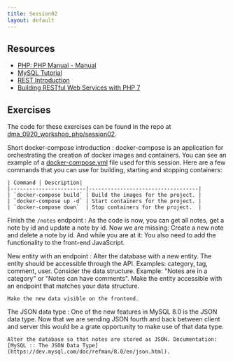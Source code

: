 ```yaml
---
title: Session02
layout: default
---
```


## Resources

- [PHP: PHP Manual - Manual](https://www.php.net/manual/en/)
- [MySQL Tutorial](https://www.w3schools.com/mysql)
- [REST Introduction](https://www.infoq.com/articles/rest-introduction/)
- [Building RESTful Web Services with PHP 7](http://ez-scv.statsbiblioteket.dk:2048/login?url=https://search.ebscohost.com/login.aspx?direct=true&db=nlebk&AN=1593447&site=ehost-live&ebv=EB&ppid=pp_Cover)

## Exercises

The code for these exercises can be found in the repo at [dma_0920_workshop_php/session02](https://github.com/UCNProf/dma_0920_workshop_php/tree/main/session02).

Short docker-compose introduction
:   docker-compose is an application for orchestrating the creation of docker images and containers. You can see an example of a [docker-compose.yml](https://github.com/UCNProf/dma_0920_workshop_php/blob/main/session02/docker-compose.yml) file used for this session. Here are a few commands that you can use for building, starting and stopping containers:

    | Command | Description|
    |------------------------|-----------------------------------|
    | `docker-compose build` | Build the images for the project. |
    | `docker-compose up -d` | Start containers for the project. |
    | `docker-compose down`  | Stop containers for the project.  |

Finish the `/notes` endpoint
:   As the code is now, you can get all notes, get a note by id and update a note by id. Now we are missing: Create a new note and delete a note by id. And while you are at it: You also need to add the functionality to the front-end JavaScript.

New entity with an endpoint
:   Alter the database with a new entity. The entity should be accessible through the API. Examples: category, tag, comment, user.
    Consider the data structure. Example: "Notes are in a category" or "Notes can have comments". Make the entity accessible with an endpoint that matches your data structure.

    Make the new data visible on the frontend.

The JSON data type
:   One of the new features in MySQL 8.0 is the JSON data type. Now that we are sending JSON fourth and back between client and server this would be a grate opportunity to make use of that data type.

    Alter the database so that notes are stored as JSON. Documentation: [MySQL :: The JSON Data Type](https://dev.mysql.com/doc/refman/8.0/en/json.html).